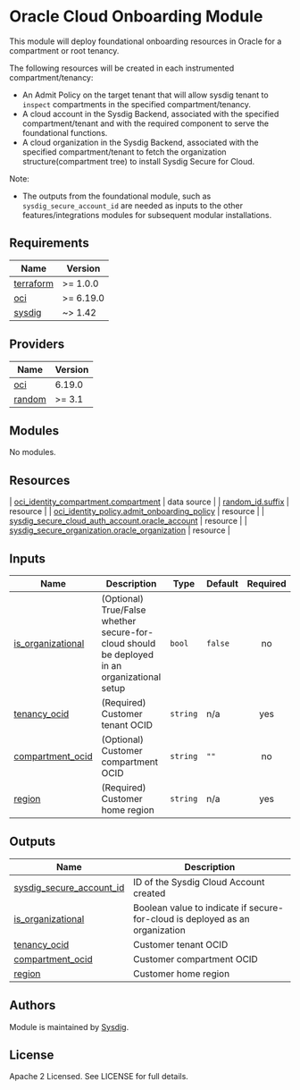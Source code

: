 # Oracle Cloud Onboarding Module

This module will deploy foundational onboarding resources in Oracle for a compartment or root tenancy.

The following resources will be created in each instrumented compartment/tenancy:

- An Admit Policy on the target tenant that will allow sysdig tenant to `inspect` compartments in the specified
  compartment/tenancy.
- A cloud account in the Sysdig Backend, associated with the specified compartment/tenant and with the required
  component to serve the foundational functions.
- A cloud organization in the Sysdig Backend, associated with the specified compartment/tenant to fetch the organization
  structure(compartment tree) to install Sysdig Secure for Cloud.

Note:

- The outputs from the foundational module, such as `sysdig_secure_account_id` are needed as inputs to the other
  features/integrations modules for subsequent modular installations.

<!-- BEGINNING OF PRE-COMMIT-TERRAFORM DOCS HOOK -->

## Requirements

| Name                                                                      | Version   |
|---------------------------------------------------------------------------|-----------|
| <a name="requirement_terraform"></a> [terraform](#requirement\_terraform) | >= 1.0.0  |
| <a name="requirement_oci"></a> [oci](#requirement\_oci)                   | >= 6.19.0 |
| <a name="requirement_sysdig"></a> [sysdig](#requirement\_sysdig)          | ~> 1.42   |

## Providers

| Name                                                       | Version |
|------------------------------------------------------------|---------|
| <a name="provider_oci"></a> [oci](#provider\_oci)          | 6.19.0  |
| <a name="provider_random"></a> [random](#provider\_random) | >= 3.1  |

## Modules

No modules.

## Resources

| [oci_identity_compartment.compartment](https://registry.terraform.io/providers/oracle/oci/latest/docs/resources/identity_compartment) |
data source |
| [random_id.suffix](https://registry.terraform.io/providers/hashicorp/random/latest/docs/resources/id) | resource |
| [oci_identity_policy.admit_onboarding_policy](https://registry.terraform.io/providers/oracle/oci/latest/docs/resources/identity_policy) |
resource |
| [sysdig_secure_cloud_auth_account.oracle_account](https://registry.terraform.io/providers/sysdiglabs/sysdig/latest/docs/resources/secure_cloud_auth_account) |
resource |
| [sysdig_secure_organization.oracle_organization](https://registry.terraform.io/providers/sysdiglabs/sysdig/latest/docs/resources/secure_organization) |
resource |

## Inputs

| Name                                                                                    | Description                                                                                  | Type     | Default | Required |
|-----------------------------------------------------------------------------------------|----------------------------------------------------------------------------------------------|----------|---------|:--------:|
| <a name="input_is_organizational"></a> [is\_organizational](#input\_is\_organizational) | (Optional) True/False whether secure-for-cloud should be deployed in an organizational setup | `bool`   | `false` |    no    |
| <a name="input_tenancy_ocid"></a> [tenancy\_ocid](#input\_tenancy\_ocid)                | (Required) Customer tenant OCID                                                              | `string` | n/a     |   yes    |
| <a name="input_compartment_ocid"></a> [compartment\_ocid](#input\_compartment\_ocid)    | (Optional) Customer compartment OCID                                                         | `string` | `""`    |    no    |
| <a name="input_region"></a> [region](#input\_region)                                    | (Required) Customer home region                                                              | `string` | n/a     |   yes    |

## Outputs

| Name                                                                                                               | Description                                                                  |
|--------------------------------------------------------------------------------------------------------------------|------------------------------------------------------------------------------|
| <a name="output_sysdig_secure_account_id"></a> [sysdig\_secure\_account\_id](#output\_sysdig\_secure\_account\_id) | ID of the Sysdig Cloud Account created                                       |
| <a name="output_is_organizational"></a> [is\_organizational](#output\_is\_organizational)                          | Boolean value to indicate if secure-for-cloud is deployed as an organization |
| <a name="output_tenancy_ocid"></a> [tenancy\_ocid](#output\_tenancy\_ocid)                                         | Customer tenant OCID                                                         |
| <a name="output_compartment_ocid"></a> [compartment\_ocid](#output_compartment\_ocid)                              | Customer compartment OCID                                                    |
| <a name="output_region"></a> [region](#output\_region)                                                             | Customer home region                                                         |

<!-- END OF PRE-COMMIT-TERRAFORM DOCS HOOK -->

## Authors

Module is maintained by [Sysdig](https://sysdig.com).

## License

Apache 2 Licensed. See LICENSE for full details.